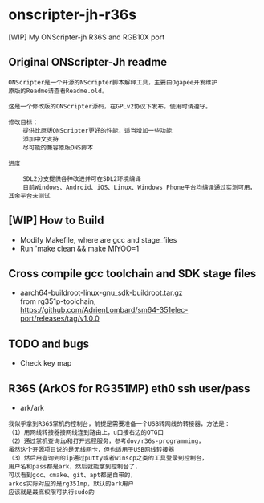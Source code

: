 ﻿# onscripter-jh-r36s
[WIP] My ONScripter-jh R36S and RGB10X port

## Original ONScripter-Jh readme
```
ONScripter是一个开源的NScripter脚本解释工具，主要由Ogapee开发维护
原版的Readme请查看Readme.old。

这是一个修改版的ONScripter源码，在GPLv2协议下发布，使用时请遵守。

修改目标：
	提供比原版ONScripter更好的性能，适当增加一些功能
	添加中文支持
	尽可能的兼容原版ONS脚本
	
进度

	SDL2分支提供各种改进并可在SDL2环境编译
	目前Windows、Android、iOS、Linux、Windows Phone平台均编译通过实测可用，其余平台未测试
```

## [WIP] How to Build  
* Modify Makefile, where are gcc and stage_files   
* Run 'make clean && make MIYOO=1'  

## Cross compile gcc toolchain and SDK stage files    
* aarch64-buildroot-linux-gnu_sdk-buildroot.tar.gz  
from rg351p-toolchain,  
https://github.com/AdrienLombard/sm64-351elec-port/releases/tag/v1.0.0  

## TODO and bugs   
* Check key map  

## R36S (ArkOS for RG351MP) eth0 ssh user/pass    
* ark/ark  
```
我似乎拿到R36S掌机的控制台，前提是需要准备一个USB转网线的转接器，方法是：
（1）用网线转接器接网线连到路由上，u口接右边的OTG口
（2）通过掌机查询ip和打开远程服务，参考dov/r36s-programming，
虽然这个开源项目说的是无线网卡，但也适用于USB网线转接器
（3）然后用查询到的ip通过putty或者winscp之类的工具登录到控制台，
用户名和pass都是ark，然后就能拿到控制台了，
可以看到gcc、cmake、git、apt都是自带的，
arkos实际对应的是rg351mp，默认的ark用户
应该就是最高权限可执行sudo的
```
